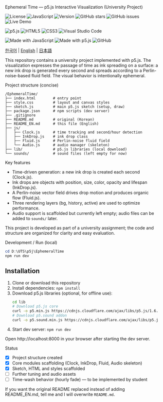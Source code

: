 Ephemeral Time — p5.js Interactive Visualization (University Project)

![License](https://img.shields.io/badge/License-MIT-blue.svg) ![JavaScript](https://img.shields.io/badge/JavaScript-F7DF1E?logo=javascript&logoColor=000) ![Version](https://img.shields.io/badge/Version-0.1.0-blue) ![GitHub stars](https://img.shields.io/github/stars/salieri009/EphemeralTime) ![GitHub issues](https://img.shields.io/github/issues/salieri009/EphemeralTime) ![Live Demo](https://img.shields.io/badge/Live%20Demo-View%20Here-brightgreen)

![p5.js](https://img.shields.io/badge/p5%20js-ED225D?style=for-the-badge&logo=p5dotjs&logoColor=white) ![HTML5](https://img.shields.io/badge/HTML5-E34F26?style=for-the-badge&logo=html5&logoColor=white) ![CSS3](https://img.shields.io/badge/CSS3-1572B6?style=for-the-badge&logo=css3&logoColor=white) ![Visual Studio Code](https://img.shields.io/badge/Visual_Studio_Code-0078D4?style=for-the-badge&logo=visual%20studio%20code&logoColor=white)

![Made with JavaScript](https://img.shields.io/badge/Made%20with-JavaScript-F7DF1E?style=for-the-badge&logo=javascript&logoColor=black) ![Made with p5.js](https://img.shields.io/badge/Made%20with-p5.js-ED225D?style=for-the-badge&logo=p5.js&logoColor=white) ![GitHub](https://img.shields.io/badge/GitHub-100000?style=for-the-badge&logo=github&logoColor=white)

[한국어](README.ko.md) | [English](README.en.md) | [日本語](README.ja.md)

This repository contains a university project implemented with p5.js. The visualization expresses the passage of time as ink spreading on a surface: a new ink drop is generated every second and spreads according to a Perlin-noise-based fluid field. The visual behavior is intentionally ephemeral.

Project structure (concise)

```
/EphemeralTime/
├── index.html        # entry point
├── style.css         # layout and canvas styles
├── sketch.js         # main p5.js sketch (setup, draw)
├── package.json      # npm scripts (dev server)
├── .gitignore
├── README.md         # original (Korean)
├── README_EN.md      # this file (English)
├── js/
│   ├── Clock.js      # time tracking and second/hour detection
│   ├── InkDrop.js    # ink drop class
│   ├── Fluid.js      # Perlin-noise fluid field
│   └── Audio.js      # audio manager (skeleton)
├── lib/              # p5.js libraries (local download)
└── sounds/           # sound files (left empty for now)
```

Key features

- Time-driven generation: a new ink drop is created each second (Clock.js).
- Ink drops are objects with position, size, color, opacity and lifespan (InkDrop.js).
- A Perlin-noise vector field drives drop motion and produces organic flow (Fluid.js).
- Three rendering layers (bg, history, active) are used to optimize performance.
- Audio support is scaffolded but currently left empty; audio files can be added to `sounds/` later.

This project is developed as part of a university assignment; the code and structure are organized for clarity and easy evaluation.

Development / Run (local)

```powershell
cd D:\UTS\p5j\EphemeralTime
npm run dev
```

## Installation

1. Clone or download this repository
2. Install dependencies: `npm install`
3. Download p5.js libraries (optional, for offline use):
   ```bash
   cd lib
   # Download p5.js core
   curl -o p5.min.js https://cdnjs.cloudflare.com/ajax/libs/p5.js/1.6.0/p5.min.js
   # Download p5.sound addon
   curl -o p5.sound.min.js https://cdnjs.cloudflare.com/ajax/libs/p5.js/1.6.0/addons/p5.sound.min.js
   ```
4. Start dev server: `npm run dev`

Open http://localhost:8000 in your browser after starting the dev server.

Status

- [x] Project structure created
- [x] Core modules scaffolding (Clock, InkDrop, Fluid, Audio skeleton)
- [x] Sketch, HTML and styles scaffolded
- [ ] Further tuning and audio assets
- [ ] Time-wash behavior (hourly fade) — to be implemented by student

If you want the original README replaced instead of adding README_EN.md, tell me and I will overwrite `README.md`.